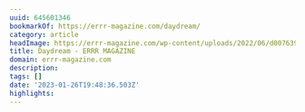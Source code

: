 ```yaml
---
uuid: 645601346
bookmarkOf: https://errr-magazine.com/daydream/
category: article
headImage: https://errr-magazine.com/wp-content/uploads/2022/06/d007639-r1-12-25-gaetan-duque-scaled.jpg
title: Daydream - ERRR MAGAZINE
domain: errr-magazine.com
description:
tags: []
date: '2023-01-26T19:48:36.503Z'
highlights:
---
```



